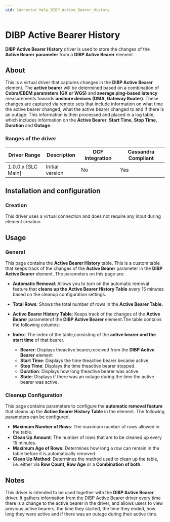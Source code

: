 ```yaml
---
uid: Connector_help_DIBP_Active_Bearer_History
---
```


# DIBP Active Bearer History

**DIBP Active Bearer History** driver is used to store the changes of the **Active Bearer** **parameter** from a **DIBP Active Bearer** element.

## About

This is a virtual driver that captures changes in the **DIBP Active Bearer** element. The **active bearer** will be determined based on a combination of **Cobra/EBEM parameters (GX or WGS)** and **average ping-based latency** measurements towards **onshore devices (DMA, Gateway Router)**. These changes are captured via remote sets that include information on what time the active bearer changed, what the active bearer changed to and if there is an outage. This information is then processed and placed in a log table, which includes information on the **Active Bearer**, **Start Time**, **Stop Time**, **Duration** and **Outage**.

### Ranges of the driver

| **Driver Range**     | **Description** | **DCF Integration** | **Cassandra Compliant** |
|----------------------|-----------------|---------------------|-------------------------|
| 1.0.0.x \[SLC Main\] | Initial version | No                  | Yes                     |

## Installation and configuration

### Creation

This driver uses a virtual connection and does not require any input during element creation.

## Usage

### General

This page contains the **Active Bearer History** table. This is a custom table that keeps track of the changes of the **Active Bearer** parameter in the **DIBP Active Bearer** element. The parameters on this page are:

- **Automatic Removal**: Allows you to turn on the automatic removal feature that **cleans up the** **Active Bearer History Table** every 15 minutes based on the cleanup configuration settings.

- **Total Rows**: Shows the total number of rows in the **Active Bearer Table.**

- **Active Bearer History Table**: Keeps track of the changes of the **Active Bearer** parameterof the **DIBP Active Bearer** element.The table contains the following columns:

- **Index**: The index of the table,consisting of the **active bearer and the start time** of that bearer.
  - **Bearer**: Displays theactive bearer,received from the **DIBP Active Bearer** element
  - **Start Time**: Displays the time theactive bearer became active.
  - **Stop Time**: Displays the time theactive bearer stopped.
  - **Duration**: Displays how long theactive bearer was active.
  - **State**: Displays if there was an outage during the time the active bearer was active.

### Cleanup Configuration

This page contains parameters to configure the **automatic removal feature** that cleans up the **Active Bearer History Table** in the element. The following parameters can be configured.

- **Maximum Number of Rows**: The maximum number of rows allowed in the table.
- **Clean Up Amount**: The number of rows that are to be cleaned up every 15 minutes.
- **Maximum Age of Rows:** Determines how long a row can remain in the table before it is automatically removed.
- **Clean Up Method**: Determines the method used to clean up the table, i.e. either via **Row Count, Row Age** or a **Combination of both**.

## Notes

This driver is intended to be used together with the **DIBP Active Bearer** driver. It gathers information from the DIBP Active Bearer driver every time there is a change to the active bearer in the driver, and allows users to view previous active bearers, the time they started, the time they ended, how long they were active and if there was an outage during their active time.

